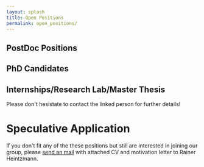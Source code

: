 ```yaml
---
layout: splash 
title: Open Positions
permalink: open_positions/
---
```



## PostDoc Positions 


## PhD Candidates 


## Internships/Research Lab/Master Thesis
Please don't hesistate to contact the linked person for further details!


# Speculative Application
If you don't fit any of the these positions but still are interested in joining our group, 
please <a target="_blank" href="https://mailhide.io/e/GKDvrXdl">send an mail</a> with attached CV and motivation letter to Rainer Heintzmann.
